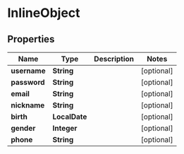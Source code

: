 

# InlineObject

## Properties

Name | Type | Description | Notes
------------ | ------------- | ------------- | -------------
**username** | **String** |  |  [optional]
**password** | **String** |  |  [optional]
**email** | **String** |  |  [optional]
**nickname** | **String** |  |  [optional]
**birth** | **LocalDate** |  |  [optional]
**gender** | **Integer** |  |  [optional]
**phone** | **String** |  |  [optional]



